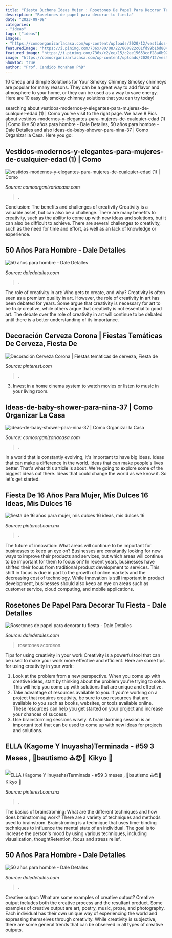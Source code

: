```yaml
---
title: "Fiesta Buchona Ideas Mujer : Rosetones De Papel Para Decorar Tu Fiesta"
description: "Rosetones de papel para decorar tu fiesta"
date: "2023-09-08"
categories:
- "ideas"
tags: ["ideas"]
images:
- "https://comoorganizarlacasa.com/wp-content/uploads/2020/12/vestidos-modernos-y-elegantes-para-mujeres-de-cualquier-edad-1.jpg"
featuredImage: "https://i.pinimg.com/736x/80/08/22/800822c01fd99b1bd804d09e455a8e23.jpg"
featured_image: "https://i.pinimg.com/736x/c2/ee/15/c2ee15653cdf28a6b92f7b608d0d89d4.jpg"
image: "https://comoorganizarlacasa.com/wp-content/uploads/2020/12/vestidos-modernos-y-elegantes-para-mujeres-de-cualquier-edad-1.jpg"
ShowToc: true
author: "Prof. Candido Monahan PhD"
---
```



10 Cheap and Simple Solutions for Your Smokey Chimney
Smokey chimneys are popular for many reasons. They can be a great way to add flavor and atmosphere to your home, or they can be used as a way to save energy. Here are 10 easy diy smokey chimney solutions that you can try today!

	

		
searching about vestidos-modernos-y-elegantes-para-mujeres-de-cualquier-edad (1) | Como you've visit to the right page. We have 8 Pics about vestidos-modernos-y-elegantes-para-mujeres-de-cualquier-edad (1) | Como like 50 años para hombre - Dale Detalles, 50 años para hombre - Dale Detalles and also ideas-de-baby-shower-para-nina-37 | Como Organizar la Casa. Here you go:
		
    
## Vestidos-modernos-y-elegantes-para-mujeres-de-cualquier-edad (1) | Como

<img loading=lazy src="https://comoorganizarlacasa.com/wp-content/uploads/2020/12/vestidos-modernos-y-elegantes-para-mujeres-de-cualquier-edad-1.jpg" onerror="this.onerror=null;this.src='https://tse4.mm.bing.net/th?id=OIP.mdGpeygThFeh7Kiv0SC9DAHaJ4&amp;pid=15.1';" alt="vestidos-modernos-y-elegantes-para-mujeres-de-cualquier-edad (1) | Como">

_Source: comoorganizarlacasa.com_

>. 

	

Conclusion: The benefits and challenges of creativity
Creativity is a valuable asset, but can also be a challenge. There are many benefits to creativity, such as the ability to come up with new ideas and solutions, but it can also be difficult to achieve. There are several challenges to creativity, such as the need for time and effort, as well as an lack of knowledge or experience.

    
## 50 Años Para Hombre - Dale Detalles

<img loading=lazy src="https://i0.wp.com/www.daledetalles.com/wp-content/uploads/2016/02/5018.jpg" onerror="this.onerror=null;this.src='https://tse2.mm.bing.net/th?id=OIP.7kQLAmfszgDROYcZkwaTeAHaLY&amp;pid=15.1';" alt="50 años para hombre - Dale Detalles">

_Source: daledetalles.com_

>. 

	

The role of creativity in art: Who gets to create, and why?
Creativity is often seen as a premium quality in art. However, the role of creativity in art has been debated for years. Some argue that creativity is necessary for art to be truly creative, while others argue that creativity is not essential to good art. The debate over the role of creativity in art will continue to be debated until there is a better understanding of its importance.

    
## Decoración Cerveza Corona | Fiestas Temáticas De Cerveza, Fiesta De

<img loading=lazy src="https://i.pinimg.com/736x/c2/ee/15/c2ee15653cdf28a6b92f7b608d0d89d4.jpg" onerror="this.onerror=null;this.src='https://tse3.mm.bing.net/th?id=OIP.2abA0gi4UFkL53ozkCYgwwHaJ3&amp;pid=15.1';" alt="Decoración Cerveza Corona | Fiestas temáticas de cerveza, Fiesta de">

_Source: pinterest.com_

>. 

	

3. Invest in a home cinema system to watch movies or listen to music in your living room.

    
## Ideas-de-baby-shower-para-nina-37 | Como Organizar La Casa

<img loading=lazy src="https://comoorganizarlacasa.com/wp-content/uploads/2016/11/Ideas-de-baby-shower-para-niña-37.jpg" onerror="this.onerror=null;this.src='https://tse1.mm.bing.net/th?id=OIP.NrxK3-O_qoDgHgUXL0-abAHaJ3&amp;pid=15.1';" alt="ideas-de-baby-shower-para-nina-37 | Como Organizar la Casa">

_Source: comoorganizarlacasa.com_

>. 

	

In a world that is constantly evolving, it's important to have big ideas. Ideas that can make a difference in the world. Ideas that can make people's lives better. That's what this article is about. We're going to explore some of the biggest ideas out there. Ideas that could change the world as we know it. So let's get started.

    
## Fiesta De 16 Años Para Mujer, Mis Dulces 16 Ideas, Mis Dulces 16

<img loading=lazy src="https://i.pinimg.com/736x/aa/bc/e0/aabce0748241dc926d833ddcc7783c68.jpg" onerror="this.onerror=null;this.src='https://tse1.mm.bing.net/th?id=OIP.DsYsPK7w1prSggfTrsYa_AHaJ4&amp;pid=15.1';" alt="fiesta de 16 años para mujer, mis dulces 16 ideas, mis dulces 16">

_Source: pinterest.com.mx_

>. 

	

The future of innovation: What areas will continue to be important for businesses to keep an eye on?
Businesses are constantly looking for new ways to improve their products and services, but which areas will continue to be important for them to focus on? In recent years, businesses have shifted their focus from traditional product development to services. This shift in focus is due in part to the growth of online markets and the decreasing cost of technology. While innovation is still important in product development, businesses should also keep an eye on areas such as customer service, cloud computing, and mobile applications.

    
## Rosetones De Papel Para Decorar Tu Fiesta - Dale Detalles

<img loading=lazy src="https://i1.wp.com/www.daledetalles.com/wp-content/uploads/2017/02/flor-acordeon-o-roseton13.jpg" onerror="this.onerror=null;this.src='https://tse4.mm.bing.net/th?id=OIP.325q-LtAU7ZI-mZvNrVc8QHaJ4&amp;pid=15.1';" alt="Rosetones de papel para decorar tu fiesta - Dale Detalles">

_Source: daledetalles.com_

>rosetones acordeon. 

	

Tips for using creativity in your work
Creativity is a powerful tool that can be used to make your work more effective and efficient. Here are some tips for using creativity in your work:
1. Look at the problem from a new perspective. When you come up with creative ideas, start by thinking about the problem you're trying to solve. This will help you come up with solutions that are unique and effective.
2. Take advantage of resources available to you. If you're working on a project that requires creativity, be sure to use resources that are available to you such as books, websites, or tools available online. These resources can help you get started on your project and increase your chances of success.
3. Use brainstorming sessions wisely. A brainstorming session is an important tool that can be used to come up with new ideas for projects and solutions.

    
## ELLA (Kagome Y Inuyasha)Terminada - #59 3 Meses , 👶bautismo ⛪😍🌟 Kikyo 🙍

<img loading=lazy src="https://i.pinimg.com/736x/80/08/22/800822c01fd99b1bd804d09e455a8e23.jpg" onerror="this.onerror=null;this.src='https://tse2.mm.bing.net/th?id=OIP.xUd4h_Xx0lH9-Y7PjlGv2gHaJs&amp;pid=15.1';" alt="ELLA (Kagome Y Inuyasha)Terminada - #59 3 meses , 👶bautismo ⛪😍🌟 Kikyo 🙍">

_Source: pinterest.com.mx_

>. 

	

The basics of brainstroming: What are the different techniques and how does brainstroming work?
There are a variety of techniques and methods used to brainstrom. Brainstroming is a technique that uses time-binding techniques to influence the mental state of an individual. The goal is to increase the person's mood by using various techniques, including visualization, thoughtRetention, focus and stress relief.

    
## 50 Años Para Hombre - Dale Detalles

<img loading=lazy src="https://i1.wp.com/www.daledetalles.com/wp-content/uploads/2016/02/507.jpg" onerror="this.onerror=null;this.src='https://tse2.mm.bing.net/th?id=OIP.Lvj42XzjN-RCm-XHlEuk5wHaLI&amp;pid=15.1';" alt="50 años para hombre - Dale Detalles">

_Source: daledetalles.com_

>. 

	

Creative output: What are some examples of creative output?
Creative output includes both the creative process and the resultant product. Some examples of creative output are art, poetry, music, prose, and photography. Each individual has their own unique way of experiencing the world and expressing themselves through creativity. While creativity is subjective, there are some general trends that can be observed in all types of creative outputs.

